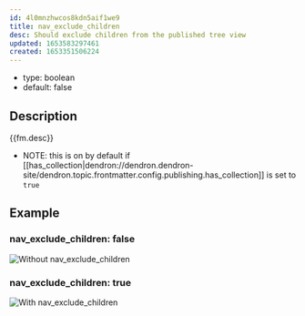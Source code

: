 ```yaml
---
id: 4l0mnzhwcos8kdn5aif1we9
title: nav_exclude_children
desc: Should exclude children from the published tree view
updated: 1653583297461
created: 1653351506224
---
```


- type: boolean
- default: false

## Description
{{fm.desc}}

- NOTE: this is on by default if [[has_collection|dendron://dendron.dendron-site/dendron.topic.frontmatter.config.publishing.has_collection]] is set to `true`

## Example

### nav_exclude_children: false
![Without nav_exclude_children](https://ik.imagekit.io/fpjzhqpv1/710825588ced436487dc7687d5cf30f8_op-mqqEpS.jpg?ik-sdk-version=javascript-1.4.3&updatedAt=1653583207480)

### nav_exclude_children: true
![With nav_exclude_children](https://ik.imagekit.io/fpjzhqpv1/changelog-after_elGNKEU1XL.jpg?ik-sdk-version=javascript-1.4.3&updatedAt=1653582490376)
